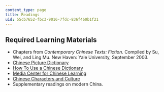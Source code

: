 ```yaml
---
content_type: page
title: Readings
uid: 55cb7652-fbc3-9016-7fdc-836f460b1f21
---
```


Required Learning Materials
---------------------------

*   Chapters from _Contemporary Chinese Texts: Fiction._ Compiled by Su, Wei, and Ling Mu. New Haven: Yale University, September 2003.
*   [Chinese Picture Dictionary](https://www.tuttlepublishing.com/china/mandarin-chinese-picture-dictionary)
*   [How To Use a Chinese Dictionary](https://sensiblechinese.com/how-to-use-a-chinese-dictionary/)
*   [Media Center for Chinese Learning](http://www.yale.edu/dmca/)
*   [Chinese Characters and Culture](http://www.zhongwen.com/)
*   Supplementary readings on modern China.